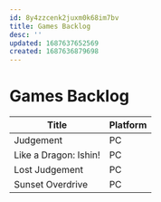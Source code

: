 ```yaml
---
id: 8y4zzcenk2juxm0k68im7bv
title: Games Backlog
desc: ''
updated: 1687637652569
created: 1687636879698
---
```


# Games Backlog

Title | Platform
------|---------
Judgement | PC
Like a Dragon: Ishin! | PC
Lost Judgement | PC
Sunset Overdrive | PC